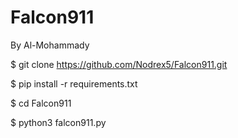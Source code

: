 # Falcon911
By Al-Mohammady 

$ git clone https://github.com/Nodrex5/Falcon911.git

$ pip install -r requirements.txt

$ cd Falcon911

$ python3 falcon911.py

